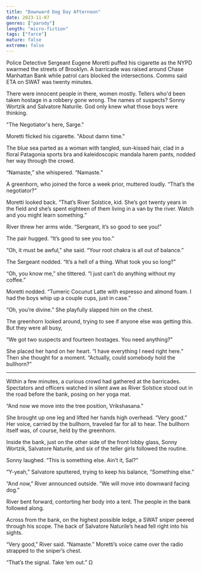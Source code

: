 ```yaml
---
title: "Downward Dog Day Afternoon"
date: 2023-11-07
genres: ["parody"]
length: "micro-fiction"
tags: ["farce"]
mature: false
extreme: false
---
```

Police Detective Sergeant Eugene Moretti puffed his cigarette as the NYPD swarmed the streets of Brooklyn. A barricade was raised around Chase Manhattan Bank while patrol cars blocked the intersections. Comms said ETA on SWAT was twenty minutes.

There were innocent people in there, women mostly. Tellers who'd been taken hostage in a robbery gone wrong. The names of suspects? Sonny Wortzik and Salvatore Naturile. God only knew what those boys were thinking.

"The Negotiator's here, Sarge."

Moretti flicked his cigarette. "About damn time."

The blue sea parted as a woman with tangled, sun-kissed hair, clad in a floral Patagonia sports bra and kaleidoscopic mandala harem pants, nodded her way through the crowd.

“Namaste,” she whispered. “Namaste.”

A greenhorn, who joined the force a week prior, muttered loudly. “That’s the negotiator?”

Moretti looked back. “That’s River Solstice, kid. She’s got twenty years in the field and she’s spent eighteen of them living in a van by the river. Watch and you might learn something.”

River threw her arms wide. “Sergeant, it’s so good to see you!”

The pair hugged. “It’s good to see you too.”

“Oh, it must be awful,” she said. “Your root chakra is all out of balance.”

The Sergeant nodded. “It’s a hell of a thing. What took you so long?”

“Oh, you know me,” she tittered. “I just can’t do anything without my coffee.”

Moretti nodded. “Tumeric Cocunut Latte with espresso and almond foam. I had the boys whip up a couple cups, just in case.”

“Oh, you’re divine.” She playfully slapped him on the chest.

The greenhorn looked around, trying to see if anyone else was getting this. But they were all busy,

“We got two suspects and fourteen hostages. You need anything?”

She placed her hand on her heart. “I have everything I need right here.” Then she thought for a moment. “Actually, could somebody hold the bullhorn?”

---

Within a few minutes, a curious crowd had gathered at the barricades. Spectators and officers watched in silent awe as River Solstice stood out in the road before the bank, posing on her yoga mat.

“And now we move into the tree position, Vrikshasana.” 

She brought up one leg and lifted her hands high overhead. “Very good.” Her voice, carried by the bullhorn, traveled far for all to hear. The bullhorn itself was, of course, held by the greenhorn.

Inside the bank, just on the other side of the front lobby glass, Sonny Wortzik, Salvatore Naturile, and six of the teller girls followed the routine.

Sonny laughed. “This is something else.  Ain’t it, Sal?”

“Y-yeah,” Salvatore sputtered, trying to keep his balance, “Something else.”

“And now,” River announced outside. “We will move into downward facing dog.”

River bent forward, contorting her body into a tent. The people in the bank followed along.

Across from the bank, on the highest possible ledge, a SWAT sniper peered through his scope. The back of Salvatore Naturile’s head fell right into his sights.

“Very good,” River said. “Namaste.”
Moretti’s voice came over the radio strapped to the sniper’s chest.

“That’s the signal. Take ‘em out.” Ω
